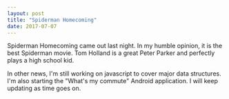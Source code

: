 ```yaml
---
layout: post
title: "Spiderman Homecoming"
date: 2017-07-07
---
```

Spiderman Homecoming came out last night.  In my humble opinion, it is the best Spiderman movie.  Tom Holland is a great Peter Parker and perfectly plays a high school kid.

In other news, I'm still working on javascript to cover major data structures.  I'm also starting the "What's my commute" Android application.  I will keep updating as time goes on.
